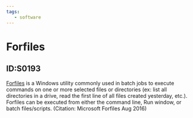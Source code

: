 ```yaml
---
tags:
   - software
---
```

# Forfiles
## ID:S0193
[Forfiles](software/S0193) is a Windows utility commonly used in batch jobs to execute commands on one or more selected files or directories (ex: list all directories in a drive, read the first line of all files created yesterday, etc.). Forfiles can be executed from either the command line, Run window, or batch files/scripts. (Citation: Microsoft Forfiles Aug 2016)
